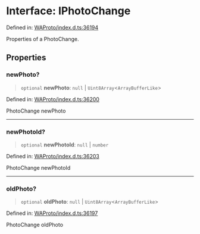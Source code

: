 # Interface: IPhotoChange

Defined in: [WAProto/index.d.ts:36194](https://github.com/Fokusdotid/Baileys/blob/a954da2ee3c892812cf9528a5a214092693c872f/WAProto/index.d.ts#L36194)

Properties of a PhotoChange.

## Properties

### newPhoto?

> `optional` **newPhoto**: `null` \| `Uint8Array`\<`ArrayBufferLike`\>

Defined in: [WAProto/index.d.ts:36200](https://github.com/Fokusdotid/Baileys/blob/a954da2ee3c892812cf9528a5a214092693c872f/WAProto/index.d.ts#L36200)

PhotoChange newPhoto

***

### newPhotoId?

> `optional` **newPhotoId**: `null` \| `number`

Defined in: [WAProto/index.d.ts:36203](https://github.com/Fokusdotid/Baileys/blob/a954da2ee3c892812cf9528a5a214092693c872f/WAProto/index.d.ts#L36203)

PhotoChange newPhotoId

***

### oldPhoto?

> `optional` **oldPhoto**: `null` \| `Uint8Array`\<`ArrayBufferLike`\>

Defined in: [WAProto/index.d.ts:36197](https://github.com/Fokusdotid/Baileys/blob/a954da2ee3c892812cf9528a5a214092693c872f/WAProto/index.d.ts#L36197)

PhotoChange oldPhoto
